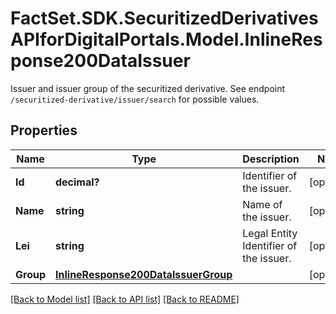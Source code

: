 # FactSet.SDK.SecuritizedDerivativesAPIforDigitalPortals.Model.InlineResponse200DataIssuer
Issuer and issuer group of the securitized derivative. See endpoint `/securitized-derivative/issuer/search` for possible values.

## Properties

Name | Type | Description | Notes
------------ | ------------- | ------------- | -------------
**Id** | **decimal?** | Identifier of the issuer. | [optional] 
**Name** | **string** | Name of the issuer. | [optional] 
**Lei** | **string** | Legal Entity Identifier of the issuer. | [optional] 
**Group** | [**InlineResponse200DataIssuerGroup**](InlineResponse200DataIssuerGroup.md) |  | [optional] 

[[Back to Model list]](../README.md#documentation-for-models) [[Back to API list]](../README.md#documentation-for-api-endpoints) [[Back to README]](../README.md)

